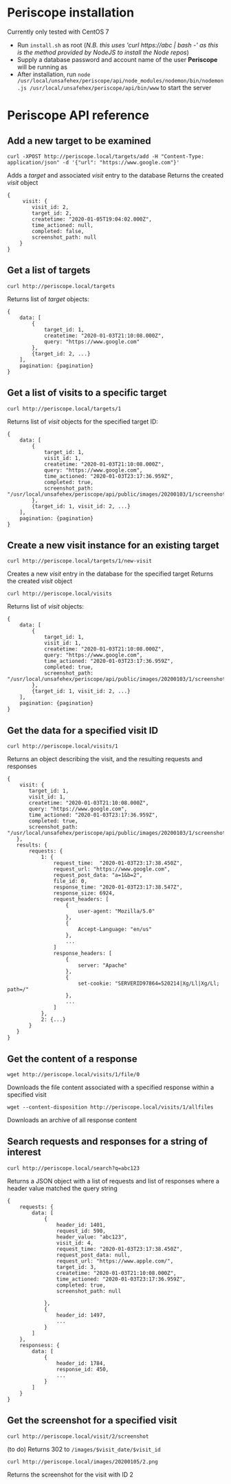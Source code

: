 # Periscope installation

Currently only tested with CentOS 7
- Run `install.sh` as root (_N.B. this uses 'curl https://abc | bash -' as this is the method provided by NodeJS to install the Node repos_)
- Supply a database password and account name of the user __Periscope__ will be running as
- After installation, run `node /usr/local/unsafehex/periscope/api/node_modules/nodemon/bin/nodemon.js /usr/local/unsafehex/periscope/api/bin/www` to start the server

# Periscope API reference

## Add a new target to be examined
`curl -XPOST http://periscope.local/targets/add -H "Content-Type: application/json" -d '{"url": "https://www.google.com"}'`

Adds a _target_ and associated _visit_ entry to the database
Returns the created _visit_ object

```
{
     visit: {
        visit_id: 2,
        target_id: 2,
        createtime: "2020-01-05T19:04:02.000Z",
        time_actioned: null,
        completed: false,
        screenshot_path: null
    }
}
```

## Get a list of targets
`curl http://periscope.local/targets`

Returns list of _target_ objects:

```
{
    data: [
        {
            target_id: 1, 
            createtime: "2020-01-03T21:10:08.000Z", 
            query: "https://www.google.com"
        }, 
        {target_id: 2, ...}
    ],
    pagination: {pagination}
}
```

## Get a list of visits to a specific target
`curl http://periscope.local/targets/1`

Returns list of _visit_ objects for the specified target ID:
```
{
    data: [
        {
            target_id: 1, 
            visit_id: 1,
            createtime: "2020-01-03T21:10:08.000Z", 
            query: "https://www.google.com",
            time_actioned: "2020-01-03T23:17:36.959Z",
            completed: true,
            screenshot_path: "/usr/local/unsafehex/periscope/api/public/images/20200103/1/screenshot.jpg"
        },
        {target_id: 1, visit_id: 2, ...}
    ],
    pagination: {pagination}
}
```

## Create a new visit instance for an existing target
`curl http://periscope.local/targets/1/new-visit`
 
 Creates a new _visit_ entry in the database for the specified target
 Returns the created _visit_ object

`curl http://periscope.local/visits`

Returns list of _visit_ objects:
```
{
    data: [
        {
            target_id: 1, 
            visit_id: 1,
            createtime: "2020-01-03T21:10:08.000Z", 
            query: "https://www.google.com",
            time_actioned: "2020-01-03T23:17:36.959Z",
            completed: true,
            screenshot_path: "/usr/local/unsafehex/periscope/api/public/images/20200103/1/screenshot.jpg"
        },
        {target_id: 1, visit_id: 2, ...}
    ],
    pagination: {pagination}
}
```

 ## Get the data for a specified visit ID

 `curl http://periscope.local/visits/1`

 Returns an object describing the visit, and the resulting requests and responses

 ```
 {
     visit: {
        target_id: 1, 
        visit_id: 1,
        createtime: "2020-01-03T21:10:08.000Z", 
        query: "https://www.google.com",
        time_actioned: "2020-01-03T23:17:36.959Z",
        completed: true,
        screenshot_path: "/usr/local/unsafehex/periscope/api/public/images/20200103/1/screenshot.jpg"
    },
    results: {
        requests: {
            1: {
                request_time:  "2020-01-03T23:17:38.450Z",
                request_url: "https://www.google.com",
                request_post_data: "a=1&b=2",
                file_id: 0,
                response_time: "2020-01-03T23:17:38.547Z",
                response_size: 6924,
                request_headers: [
                    {
                        user-agent: "Mozilla/5.0"
                    },
                    {
                        Accept-Language: "en/us"
                    },
                    ...
                ]
                response_headers: [
                    {
                        server: "Apache"
                    },
                    {
                        set-cookie: "SERVERID97864=520214|Xg/Ll|Xg/Ll; path=/"
                    },
                    ...
                ]
            },
            2: {...}
        }
    }
 }
 ```

## Get the content of a response

`wget http://periscope.local/visits/1/file/0`

Downloads the file content associated with a specified response within a specified visit

`wget --content-disposition http://periscope.local/visits/1/allfiles`

Downloads an archive of all response content

## Search requests and responses for a string of interest

`curl http://periscope.local/search?q=abc123`

Returns a JSON object with a list of requests and list of responses where a header value matched the query string

```
{
    requests: {
        data: [
            {
                header_id: 1401,
                request_id: 590,
                header_value: "abc123",
                visit_id: 4,
                request_time: "2020-01-03T23:17:38.450Z",
                request_post_data: null,
                request_url: "https://www.apple.com/",
                target_id: 3,
                createtime: "2020-01-03T21:10:08.000Z",
                time_actioned: "2020-01-03T23:17:36.959Z",
                completed: true,
                screenshot_path: null

            },
            {
                header_id: 1497,
                ...
            }
        ]
    },
    responsess: {
        data: [
            {
                header_id: 1784,
                response_id: 450,
                ...
            }
        ]
    }
}
```

## Get the screenshot for a specified visit

`curl http://periscope.local/visit/2/screenshot`

(to do)
Returns 302 to `/images/$visit_date/$visit_id`

`curl http://periscope.local/images/20200105/2.png`

Returns the screenshot for the visit with ID 2